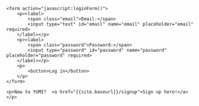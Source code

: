 <html>
  <head>
    <title>Login</title>
  </head>

  <body>

    <form action="javascript:loginForm()">
        <p><label>
            <span class="email">Email:</span>
            <input type="text" id="email" name="email" placeholder="email" required>
        </label></p>
        <p><label>
            <span class="password">Password:</span>
            <input type="password" id="password" name="password" placeholder="password" required>
        </label></p>
        <p>
            <button>Log in</button>
        </p>
    </form>

    <p>New to YUMI?  <a href="{{site.baseurl}}/signup">Sign up here!</a></p>

  </body>

  <script>
      function loginForm() {
          let email = document.getElementById("email").value;
          let password = document.getElementById("password").value;

          var myHeaders = new Headers();
          myHeaders.append("Content-Type", "application/json");

          var raw = JSON.stringify({
            "email": email,
            "password": password
          });

          var requestOptions = {
            method: 'POST',
            headers: myHeaders,
            body: raw,
            credentials: 'include',
            redirect: 'follow'
          };

          fetch("https://csatri1.tk/authenticate", requestOptions)
            .then(response => {
                if (response.status == 401) {
                    const errorMsg = 'Incorrect credentials';
                    alert(errorMsg);
                    console.log(errorMsg);
                    return;
                }
                else if (!response.ok) {
                    const errorMsg = 'Login error: ' + response.status;
                    console.log(errorMsg);
                    return;
                }

                sessionStorage.setItem("username", email);
                window.location.href = "{{site.baseurl}}/loggedin";
            });
        }
  </script>
</html>